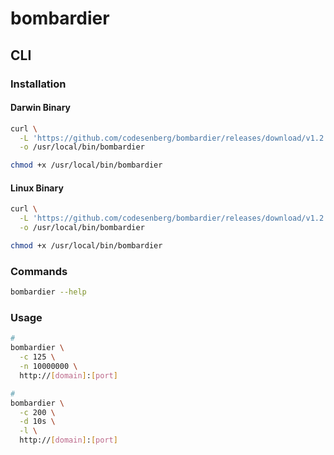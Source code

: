 # bombardier

## CLI

### Installation

#### Darwin Binary

```sh
curl \
  -L 'https://github.com/codesenberg/bombardier/releases/download/v1.2.4/bombardier-darwin-amd64' \
  -o /usr/local/bin/bombardier
```

```sh
chmod +x /usr/local/bin/bombardier
```

#### Linux Binary

```sh
curl \
  -L 'https://github.com/codesenberg/bombardier/releases/download/v1.2.4/bombardier-linux-amd64' \
  -o /usr/local/bin/bombardier
```

```sh
chmod +x /usr/local/bin/bombardier
```

### Commands

```sh
bombardier --help
```

### Usage

```sh
#
bombardier \
  -c 125 \
  -n 10000000 \
  http://[domain]:[port]

#
bombardier \
  -c 200 \
  -d 10s \
  -l \
  http://[domain]:[port]
```
